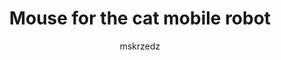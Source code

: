---
layout: page-fullwidth
title:  "Mouse for the cat mobile robot"
categories:
    - video
tags:
    - rys
    - mskrzedz-bsc
author: mskrzedz
movie:
    iframe: <iframe src="//www.youtube.com/embed/EHSW1pK_irk" width="100%" frameborder="0" webkitallowfullscreen mozallowfullscreen allowfullscreen></iframe>
---